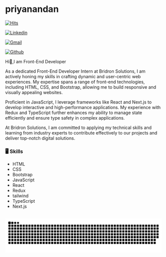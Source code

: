# priyanandan

[![Hits](https://hits.seeyoufarm.com/api/count/incr/badge.svg?url=https%3A%2F%2Fgithub.com%2Fhejazizo%2Fhejazizo&count_bg=%2379C83D&title_bg=%23555555&icon=&icon_color=%23E7E7E7&title=Profile+Views&edge_flat=false)](https://hits.seeyoufarm.com)

[![Linkedin](https://img.shields.io/badge/-LinkedIn-blue?style=flat&logo=Linkedin&logoColor=white)](priyanandan-a-2437b931a)

[![Gmail](https://img.shields.io/badge/-Gmail-c14438?style=flat&logo=Gmail&logoColor=white)](mailto:priyanandanan007@gmail.com)

[![Github](https://img.shields.io/github/followers/hejazizo?label=Follow&style=social)](https://github.com/hejazizo)

Hi👋,I am Front-End Developer

As a dedicated Front-End Developer Intern at Bridron Solutions, I am actively honing my skills in crafting dynamic and user-centric web experiences. My expertise spans a range of front-end technologies, including HTML, CSS, and Bootstrap, allowing me to build responsive and visually appealing websites.

Proficient in JavaScript, I leverage frameworks like React and Next.js to develop interactive and high-performance applications. My experience with Redux and TypeScript further enhances my ability to manage state efficiently and ensure type safety in complex applications.

At Bridron Solutions, I am committed to applying my technical skills and learning from industry experts to contribute effectively to our projects and deliver top-notch digital solutions.



### 🖥 Skills

- HTML
- CSS
- Bootstrap
- JavaScript
- React
- Redux
- tailwind 
- TypeScript
- Next.js
<br>
<img align="top"  alt="coding"  src="https://raw.githubusercontent.com/platane/platane/output/github-contribution-grid-snake-dark.svg">


